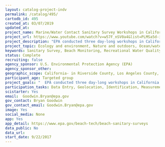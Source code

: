 ```yaml
---
layout: catalog-project-indv
permalink: /catalog/495/
cartodb_id: 495
created_at: 03/07/2019
updated_at: 
project_name: Marine/Water Contact Sanitary Survey Workshops in California
project_url: https://www.youtube.com/watch?v=w57F_nSV0a4&list=PLMSa5d-iIl6OsjuwK3Fh0tH6D4BOmFneV
project_description: "EPA conducted three day-long workshops in California to educate and train local watershed managers, citizen scientists, environmental justice organizations and tribal members on the new EPA- Sanitary Survey App.  This was a collaborative outreach effort with the California State Water Resources Control Board’s Clean Water Team within California Regional Water Quality Control Boards 4, 5, and 8 and onsite co-sponsorship with local and tribal organizations, including the Inland Empire WaterKeeper, Heal the Bay and the Big Valley Rancheria of Pomo Indians. <br><br> At each workshop, EPA and the California SWRCB  demonstrated the utility of the app to local watershed managers, citizen scientists, environmental justice organizations and tribal members. In addition to classroom training, participants performed hands-on training. The Marine Sanitary Survey App was developed by the U.S. EPA and is based on the marine beach sanitary survey form. This app provides a technically sound and consistent approach to identify pollution sources and share information (e.g., water quality data, pollutant source data, and land use data) to improve water quality for swimming and other primary contact recreation activities.\n"
project_topic: Ecology and environment, Nature and outdoors, Ocean/water and marine
keywords: Sanitary Survey, Beach Monitoring, Recreational Water Quality
status: Complete
recruiting: false
agency_sponsor: U.S. Environmental Protection Agency (EPA)
agency_sponsor_other: 
geographic_scope: California- in Riverside County, Los Angeles County, Clear Lake Watershed
participant_age: Targeted group
project_goals: "  EPA conducted three day-long workshops in California to educate and train local watershed managers, citizen scientists, environmental justice organizations and tribal members on the new EPA- Marine Sanitary Survey App. This App is tool that could help them better manage water bodies with primary recreation, secondary recreation, cultural, and fish beneficial uses. This was a collaborative outreach effort with the California State Water Resources Control Board’s Clean Water Team within California Regional Water Quality Control Boards 4, 5, and 8 and onsite co-sponsorship with local and tribal organizations, including the Inland Empire WaterKeeper, Heal the Bay and the Big Valley Rancheria of Pomo Indians. \n At each workshop, EPA and the California SWRCB  demonstrated the utility of the app to local watershed managers, citizen scientists, environmental justice organizations and tribal members. In addition to classroom training, participants performed hands-on training. The Marine Sanitary Survey App was developed by the U.S. EPA and is based on the marine beach sanitary survey form. This app provides a technically sound and consistent approach to identify pollution sources and share information (e.g., water quality data, pollutant source data, and land use data) to improve water quality for swimming and other primary contact recreation activities.\n"
participation_tasks: Data Entry, Geolocation, Identification, Measurement, Observation, Photography, Site Selection and/or Description
scistarter: Yes
email:  Goodwin.Bryan@epa.gov
gov_contact: Bryan Goodwin
gov_contact_email: Goodwin.Bryan@epa.gov
image: Yes
social_media: None
app: Yes
app_detail: https://www.epa.gov/beach-tech/beach-sanitary-surveys
data_public: No
data_url: 
start_date: 9/22/2017
---
```

